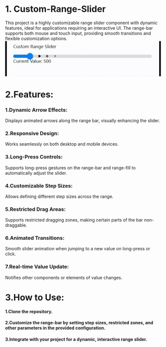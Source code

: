 # 1. Custom-Range-Slider
This project is a highly customizable range slider component with dynamic features, ideal for applications requiring an interactive UI. The range-bar supports both mouse and touch input, providing smooth transitions and flexible customization options.
![Screenshot](images/screenshot.gif)

# 2.Features:
### 1.Dynamic Arrow Effects:
Displays animated arrows along the range bar, visually enhancing the 
slider.

### 2.Responsive Design:
Works seamlessly on both desktop and mobile devices.

### 3.Long-Press Controls:
Supports long-press gestures on the range-bar and range-fill to automatically adjust the slider.

### 4.Customizable Step Sizes:
 Allows defining different step sizes across the range.

### 5.Restricted Drag Areas:
 Supports restricted dragging zones, making certain parts of the bar non-draggable.

### 6.Animated Transitions:
Smooth slider animation when jumping to a new value on long-press or 
click.

### 7.Real-time Value Update:
Notifies other components or elements of value changes.

# 3.How to Use:
#### 1.Clone the repository.
#### 2.Customize the range-bar by setting step sizes, restricted zones, and other parameters in the provided configuration.
#### 3.Integrate with your project for a dynamic, interactive range slider.
